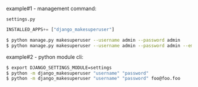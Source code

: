 example#1 - management command:

`settings.py`
```python
INSTALLED_APPS+= ["django_makesuperuser"]
```

```bash
$ python manage.py makesuperuser --username admin --password admin
$ python manage.py makesuperuser --username admin --password admin --email foo@foo.foo
```

example#2 - python module cli:
```bash
$ export DJANGO_SETTINGS_MODULE=settings
$ python -m django_makesuperuser "username" "password"
$ python -m django_makesuperuser "username" "password" foo@foo.foo
```

